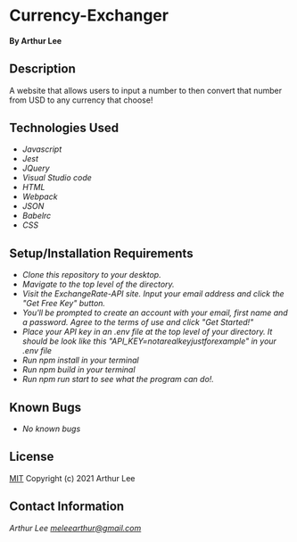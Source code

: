 # Currency-Exchanger

#### By Arthur Lee

## Description
A website that allows users to input a number to then convert that number from USD to any currency that choose!

## Technologies Used

* _Javascript_
* _Jest_
* _JQuery_
* _Visual Studio code_
* _HTML_
* _Webpack_
* _JSON_
* _Babelrc_
* _CSS_


## Setup/Installation Requirements
* _Clone this repository to your desktop._
* _Mavigate to the top level of the directory._
* _Visit the ExchangeRate-API site. Input your email address and click the "Get Free Key" button._
* _You'll be prompted to create an account with your email, first name and a password. Agree to the terms of use and click "Get Started!"_
* _Place your API key in an .env file at the top level of your directory. It should be look like this "API\_KEY=notarealkeyjustforexample" in your .env file_
* _Run npm install in your terminal_
* _Run npm build in your terminal_
* _Run npm run start to see what the program can do!._


## Known Bugs

* _No known bugs_


## License

[MIT](https://en.wikipedia.org/wiki/MIT_License)
Copyright (c) 2021 Arthur Lee
## Contact Information

_Arthur Lee [meleearthur@gmail.com](meleearthur@gmail.com)_
